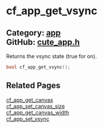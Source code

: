 [](../header.md ':include')

# cf_app_get_vsync

Category: [app](/api_reference?id=app)  
GitHub: [cute_app.h](https://github.com/RandyGaul/cute_framework/blob/master/include/cute_app.h)  
---

Returns the vsync state (true for on).

```cpp
bool cf_app_get_vsync();
```

## Related Pages

[cf_app_get_canvas](/app/cf_app_get_canvas.md)  
[cf_app_set_canvas_size](/app/cf_app_set_canvas_size.md)  
[cf_app_get_canvas_width](/app/cf_app_get_canvas_width.md)  
[cf_app_set_vsync](/app/cf_app_set_vsync.md)  
